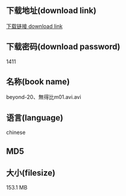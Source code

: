 ## 下载地址(download link)
[下载链接 download link](https://voluble-croquembouche-d321dc.netlify.app/?s=beyond-20%E3%80%81%E7%84%A1%E5%BE%97%E6%AF%94m01.avi)

## 下载密码(download password)
1411

## 名称(book name)
beyond-20、無得比m01.avi.avi

## 语言(language)
chinese

## MD5


## 大小(filesize)
153.1 MB
